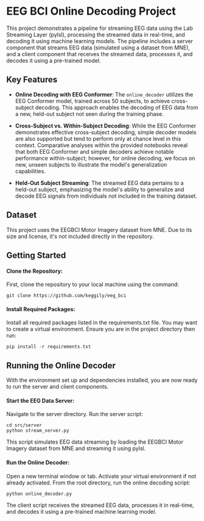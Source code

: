 # EEG BCI Online Decoding Project

This project demonstrates a pipeline for streaming EEG data using the Lab Streaming Layer (pylsl), processing the streamed data in real-time, and decoding it using machine learning models. The pipeline includes a server component that streams EEG data (simulated using a dataset from MNE), and a client component that receives the streamed data, processes it, and decodes it using a pre-trained model.

## Key Features

- **Online Decoding with EEG Conformer**: The `online_decoder` utilizes the EEG Conformer model, trained across 50 subjects, to achieve cross-subject decoding. This approach enables the decoding of EEG data from a new, held-out subject not seen during the training phase.

- **Cross-Subject vs. Within-Subject Decoding**: While the EEG Conformer demonstrates effective cross-subject decoding, simple decoder models are also supported but tend to perform only at chance level in this context. Comparative analyses within the provided notebooks reveal that both EEG Conformer and simple decoders achieve notable performance within-subject; however, for online decoding, we focus on new, unseen subjects to illustrate the model's generalization capabilities.

- **Held-Out Subject Streaming**: The streamed EEG data pertains to a held-out subject, emphasizing the model's ability to generalize and decode EEG signals from individuals not included in the training dataset.


## Dataset

This project uses the EEGBCI Motor Imagery dataset from MNE. Due to its size and license, it's not included directly in the repository.

## Getting Started


#### Clone the Repository:
First, clone the repository to your local machine using the command:
```
git clone https://github.com/keggily/eeg_bci
```
#### Install Required Packages:
Install all required packages listed in the requirements.txt file. You may want to create a virtual environment. Ensure you are in the project directory then run:
```
pip install -r requirements.txt
```
## Running the Online Decoder
With the environment set up and dependencies installed, you are now ready to run the server and client components.


#### Start the EEG Data Server:
Navigate to the server directory.
Run the server script:


```
cd src/server
python stream_server.py
```
This script simulates EEG data streaming by loading the EEGBCI Motor Imagery dataset from MNE and streaming it using pylsl.
#### Run the Online Decoder:
Open a new terminal window or tab.
Activate your virtual environment if not already activated.
From the root directory, run the online decoding script:


```
python online_decoder.py
```
The client script receives the streamed EEG data, processes it in real-time, and decodes it using a pre-trained machine learning model.



